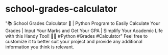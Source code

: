 # school-grades-calculator
"📚 School Grades Calculator 🧮 | Python Program to Easily Calculate Your Grades | Input Your Marks and Get Your GPA | Simplify Your Academic Life with this Handy Tool! 💯🔢 #Python #Grades #Calculator"  Feel free to customize it to better suit your project and provide any additional information you think is relevant.
